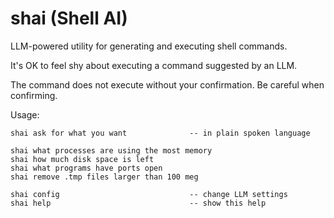 # shai (Shell AI)

LLM-powered utility for generating and executing shell commands.

It's OK to feel shy about executing a command suggested by an LLM.

The command does not execute without your confirmation. Be careful when confirming. 

Usage:

    shai ask for what you want              -- in plain spoken language
    
    shai what processes are using the most memory 
    shai how much disk space is left
    shai what programs have ports open
    shai remove .tmp files larger than 100 meg 
    
    shai config                             -- change LLM settings
    shai help                               -- show this help

